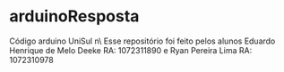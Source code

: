 # arduinoResposta
Código arduino UniSul
n\ Esse repositório foi feito pelos alunos Eduardo Henrique de Melo Deeke RA: 1072311890 e Ryan Pereira Lima RA: 1072310978
